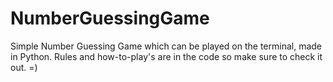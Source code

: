 # NumberGuessingGame
Simple Number Guessing Game which can be played on the terminal, made in Python. Rules and how-to-play's are in the code so make sure to check it out. =)

